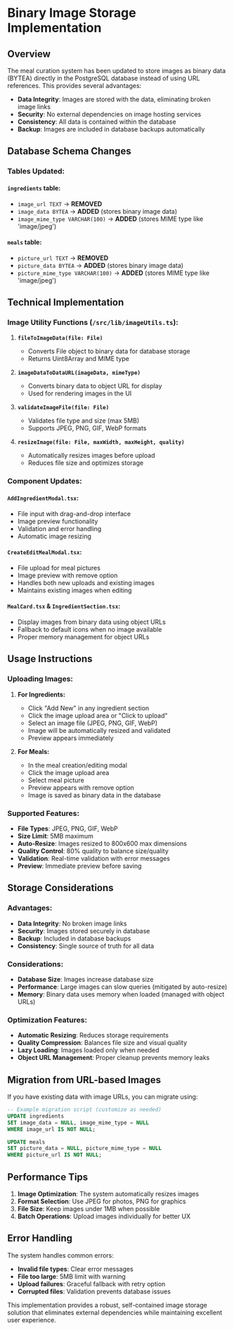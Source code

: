 # Binary Image Storage Implementation

## Overview
The meal curation system has been updated to store images as binary data (BYTEA) directly in the PostgreSQL database instead of using URL references. This provides several advantages:

- **Data Integrity**: Images are stored with the data, eliminating broken image links
- **Security**: No external dependencies on image hosting services
- **Consistency**: All data is contained within the database
- **Backup**: Images are included in database backups automatically

## Database Schema Changes

### Tables Updated:

#### `ingredients` table:
- `image_url TEXT` → **REMOVED**
- `image_data BYTEA` → **ADDED** (stores binary image data)
- `image_mime_type VARCHAR(100)` → **ADDED** (stores MIME type like 'image/jpeg')

#### `meals` table:
- `picture_url TEXT` → **REMOVED**
- `picture_data BYTEA` → **ADDED** (stores binary image data)
- `picture_mime_type VARCHAR(100)` → **ADDED** (stores MIME type like 'image/jpeg')

## Technical Implementation

### Image Utility Functions (`/src/lib/imageUtils.ts`):

1. **`fileToImageData(file: File)`**
   - Converts File object to binary data for database storage
   - Returns Uint8Array and MIME type

2. **`imageDataToDataURL(imageData, mimeType)`**
   - Converts binary data to object URL for display
   - Used for rendering images in the UI

3. **`validateImageFile(file: File)`**
   - Validates file type and size (max 5MB)
   - Supports JPEG, PNG, GIF, WebP formats

4. **`resizeImage(file: File, maxWidth, maxHeight, quality)`**
   - Automatically resizes images before upload
   - Reduces file size and optimizes storage

### Component Updates:

#### `AddIngredientModal.tsx`:
- File input with drag-and-drop interface
- Image preview functionality
- Validation and error handling
- Automatic image resizing

#### `CreateEditMealModal.tsx`:
- File upload for meal pictures
- Image preview with remove option
- Handles both new uploads and existing images
- Maintains existing images when editing

#### `MealCard.tsx` & `IngredientSection.tsx`:
- Display images from binary data using object URLs
- Fallback to default icons when no image available
- Proper memory management for object URLs

## Usage Instructions

### Uploading Images:

1. **For Ingredients:**
   - Click "Add New" in any ingredient section
   - Click the image upload area or "Click to upload"
   - Select an image file (JPEG, PNG, GIF, WebP)
   - Image will be automatically resized and validated
   - Preview appears immediately

2. **For Meals:**
   - In the meal creation/editing modal
   - Click the image upload area
   - Select meal picture
   - Preview appears with remove option
   - Image is saved as binary data in the database

### Supported Features:

- **File Types**: JPEG, PNG, GIF, WebP
- **Size Limit**: 5MB maximum
- **Auto-Resize**: Images resized to 800x600 max dimensions
- **Quality Control**: 80% quality to balance size/quality
- **Validation**: Real-time validation with error messages
- **Preview**: Immediate preview before saving

## Storage Considerations

### Advantages:
- **Data Integrity**: No broken image links
- **Security**: Images stored securely in database
- **Backup**: Included in database backups
- **Consistency**: Single source of truth for all data

### Considerations:
- **Database Size**: Images increase database size
- **Performance**: Large images can slow queries (mitigated by auto-resize)
- **Memory**: Binary data uses memory when loaded (managed with object URLs)

### Optimization Features:
- **Automatic Resizing**: Reduces storage requirements
- **Quality Compression**: Balances file size and visual quality
- **Lazy Loading**: Images loaded only when needed
- **Object URL Management**: Proper cleanup prevents memory leaks

## Migration from URL-based Images

If you have existing data with image URLs, you can migrate using:

```sql
-- Example migration script (customize as needed)
UPDATE ingredients 
SET image_data = NULL, image_mime_type = NULL 
WHERE image_url IS NOT NULL;

UPDATE meals 
SET picture_data = NULL, picture_mime_type = NULL 
WHERE picture_url IS NOT NULL;
```

## Performance Tips

1. **Image Optimization**: The system automatically resizes images
2. **Format Selection**: Use JPEG for photos, PNG for graphics
3. **File Size**: Keep images under 1MB when possible
4. **Batch Operations**: Upload images individually for better UX

## Error Handling

The system handles common errors:
- **Invalid file types**: Clear error messages
- **File too large**: 5MB limit with warning
- **Upload failures**: Graceful fallback with retry option
- **Corrupted files**: Validation prevents database issues

This implementation provides a robust, self-contained image storage solution that eliminates external dependencies while maintaining excellent user experience.
